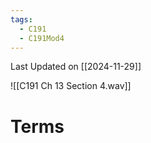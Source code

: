 ```yaml
---
tags:
  - C191
  - C191Mod4
---
```

Last Updated on [[2024-11-29]]

![[C191 Ch 13 Section 4.wav]]

# Terms
